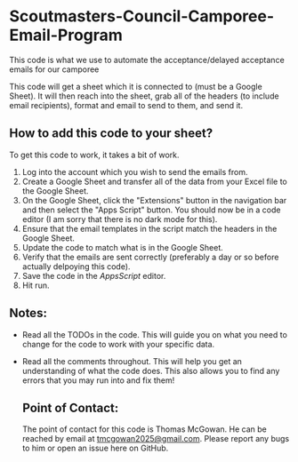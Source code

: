 # Scoutmasters-Council-Camporee-Email-Program
This code is what we use to automate the acceptance/delayed acceptance emails for our camporee

This code will get a sheet which it is connected to (must be a Google Sheet). It will then reach into the sheet, grab all of the headers (to include email recipients), format and email to send to them, and send it.

## How to add this code to your sheet?
To get this code to work, it takes a bit of work.
1. Log into the account which you wish to send the emails from.
2. Create a Google Sheet and transfer all of the data from your Excel file to the Google Sheet.
3. On the Google Sheet, click the "Extensions" button in the navigation bar and then select the "Apps Script" button. You should now be in a code editor (I am sorry that there is no dark mode for this).
4. Ensure that the email templates in the script match the headers in the Google Sheet.
5. Update the code to match what is in the Google Sheet.
6. Verify that the emails are sent correctly (preferably a day or so before actually delpoying this code).
7. Save the code in the *AppsScript* editor.
8. Hit run.

## Notes:
- Read all the TODOs in the code. This will guide you on what you need to change for the code to work with your specific data.
- Read all the comments throughout. This will help you get an understanding of what the code does. This also allows you to find any errors that you may run into and fix them!

  ## Point of Contact:
  The point of contact for this code is Thomas McGowan. He can be reached by email at tmcgowan2025@gmail.com. Please report any bugs to him or open an issue here on GitHub.
